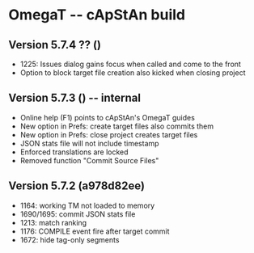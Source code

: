 # OmegaT -- cApStAn build

## Version 5.7.4 ?? ()

* 1225: Issues dialog gains focus when called and come to the front
* Option to block target file creation also kicked when closing project

## Version 5.7.3 () -- internal

* Online help (F1) points to cApStAn's OmegaT guides
* New option in Prefs: create target files also commits them
* New option in Prefs: close project creates target files
* JSON stats file will not include timestamp
* Enforced translations are locked
* Removed function "Commit Source Files"

## Version 5.7.2 (a978d82ee)

* 1164: working TM not loaded to memory
* 1690/1695: commit JSON stats file
* 1213: match ranking
* 1176: COMPILE event fire after target commit
* 1672: hide tag-only segments
